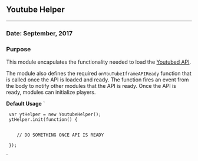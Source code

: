 ## Youtube Helper
***

### Date: September, 2017

### Purpose

This module encapulates the functionality needed to load the [Youtubed API](https://developers.google.com/youtube/iframe_api_reference). 

The module also defines the required `onYouTubeIframeAPIReady` function that is called once the API is loaded and ready. The function fires an event from the body to notify other modules that the API is ready. Once the API is ready, modules can initialize players.

**Default Usage**
` 
	
     var ytHelper = new YoutubeHelper();
     ytHelper.init(function() {
     	

     	// DO SOMETHING ONCE API IS READY

     });

`
